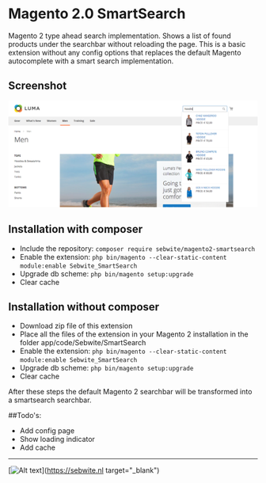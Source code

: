 # Magento 2.0 SmartSearch
Magento 2 type ahead search implementation. Shows a list of found products under the searchbar without reloading the page.
This is a basic extension without any config options that replaces the default Magento autocomplete with a smart search implementation.

## Screenshot
![Alt text](screenshot.png?raw=true "Magento 2 auto fill search extension")

## Installation with composer
* Include the repository: `composer require sebwite/magento2-smartsearch`
* Enable the extension: `php bin/magento --clear-static-content module:enable Sebwite_SmartSearch`
* Upgrade db scheme: `php bin/magento setup:upgrade`
* Clear cache

## Installation without composer
* Download zip file of this extension
* Place all the files of the extension in your Magento 2 installation in the folder app/code/Sebwite/SmartSearch
* Enable the extension: `php bin/magento --clear-static-content module:enable Sebwite_SmartSearch`
* Upgrade db scheme: `php bin/magento setup:upgrade`
* Clear cache

After these steps the default Magento 2 searchbar will be transformed into a smartsearch searchbar.

##Todo's:
* Add config page
* Show loading indicator
* Add cache

---
[![Alt text](https://www.sebwite.nl/wp-content/themes/sebwite/assets/images/logo-sebwite.png "Sebwite.nl")](https://sebwite.nl target="_blank")

